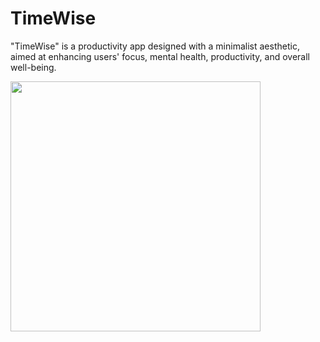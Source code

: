 # TimeWise
"TimeWise" is a productivity app designed with a minimalist aesthetic, aimed at enhancing users' focus, mental health, productivity, and overall well-being.

<img src="https://github.com/dangopea/TimeWise/assets/67912172/4609711a-727b-4dad-875c-fbaabebe034e" width="400" height="400">


